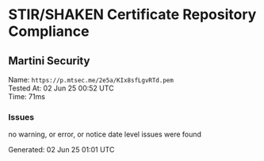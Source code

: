 # STIR/SHAKEN Certificate Repository Compliance

## Martini Security

Name: `https://p.mtsec.me/2e5a/KIx8sfLgvRTd.pem`\
Tested At: 02 Jun 25 00:52 UTC\
Time: 71ms

### Issues

no warning, or error, or notice date level issues were found

Generated: 02 Jun 25 01:01 UTC
